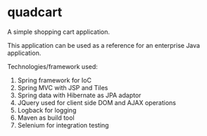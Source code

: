quadcart
========

A simple shopping cart application.

This application can be used as a reference for an enterprise Java application.

Technologies/framework used:

1. Spring framework for IoC
2. Spring MVC with JSP and Tiles
3. Spring data with Hibernate as JPA adaptor
4. JQuery used for client side DOM and AJAX operations
6. Logback for logging
5. Maven as build tool
6. Selenium for integration testing
